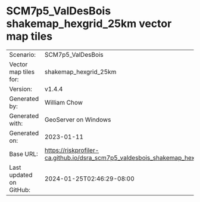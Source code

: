 # SCM7p5_ValDesBois shakemap_hexgrid_25km vector map tiles

|    			|			|
| --------------------- | --------------------- |
| Scenario:		| SCM7p5_ValDesBois		|
| Vector map tiles for:	| shakemap_hexgrid_25km		|
| Version:		| v1.4.4		|
| Generated by:		| William Chow	|
| Generated with:	| GeoServer on Windows	|
| Generated on:		| 2023-01-11	|
| Base URL:		| <https://riskprofiler-ca.github.io/dsra_scm7p5_valdesbois_shakemap_hexgrid_25km/> |
| Last updated on GitHub: | 2024-01-25T02:46:29-08:00 |
